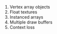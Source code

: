 1. Vertex array objects
1. Float textures
1. Instanced arrays
1. Multiple draw buffers
1. Context loss